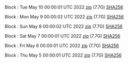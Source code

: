 Block [](https://insight.dash.org/insight/block/): Tue May 10 00:00:01 UTC 2022 [zip](https://dash-bootstrap.ams3.digitaloceanspaces.com/mainnet/2022-05-10/bootstrap.dat.zip) (7.7G) [SHA256](https://dash-bootstrap.ams3.digitaloceanspaces.com/mainnet/2022-05-10/sha256.txt)

Block [](https://insight.dash.org/insight/block/): Mon May  9 00:00:02 UTC 2022 [zip](https://dash-bootstrap.ams3.digitaloceanspaces.com/mainnet/2022-05-09/bootstrap.dat.zip) (7.7G) [SHA256](https://dash-bootstrap.ams3.digitaloceanspaces.com/mainnet/2022-05-09/sha256.txt)

Block [](https://insight.dash.org/insight/block/): Sun May  8 00:00:02 UTC 2022 [zip](https://dash-bootstrap.ams3.digitaloceanspaces.com/mainnet/2022-05-08/bootstrap.dat.zip) (7.7G) [SHA256](https://dash-bootstrap.ams3.digitaloceanspaces.com/mainnet/2022-05-08/sha256.txt)

Block [](https://insight.dash.org/insight/block/): Sat May  7 00:00:01 UTC 2022 [zip](https://dash-bootstrap.ams3.digitaloceanspaces.com/mainnet/2022-05-07/bootstrap.dat.zip) (7.7G) [SHA256](https://dash-bootstrap.ams3.digitaloceanspaces.com/mainnet/2022-05-07/sha256.txt)

Block [](https://insight.dash.org/insight/block/): Fri May  6 00:00:01 UTC 2022 [zip](https://dash-bootstrap.ams3.digitaloceanspaces.com/mainnet/2022-05-06/bootstrap.dat.zip) (7.7G) [SHA256](https://dash-bootstrap.ams3.digitaloceanspaces.com/mainnet/2022-05-06/sha256.txt)

Block [](https://insight.dash.org/insight/block/): Thu May  5 00:00:01 UTC 2022 [zip](https://dash-bootstrap.ams3.digitaloceanspaces.com/mainnet/2022-05-05/bootstrap.dat.zip) (7.7G) [SHA256](https://dash-bootstrap.ams3.digitaloceanspaces.com/mainnet/2022-05-05/sha256.txt)
